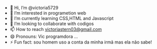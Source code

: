 - 👋 Hi, I’m @victoria5729
- 👀 I’m interested in programetion web 
- 🌱 I’m currently learning CSS,HTML and Javascript
- 💞️ I’m looking to collaborate with codigos  
- 📫 How to reach victoriastern03@gmail.com 
- 😄 Pronouns: Vic programdora ...
- ⚡ Fun fact: sou homem uso a conta da minha irmã mas ela não sabe! 

<!---
victoria5729/victoria5729 is a ✨ special ✨ repository because its `README.md` (this file) appears on your GitHub profile.
You can click the Preview link to take a look at your changes.
--->
